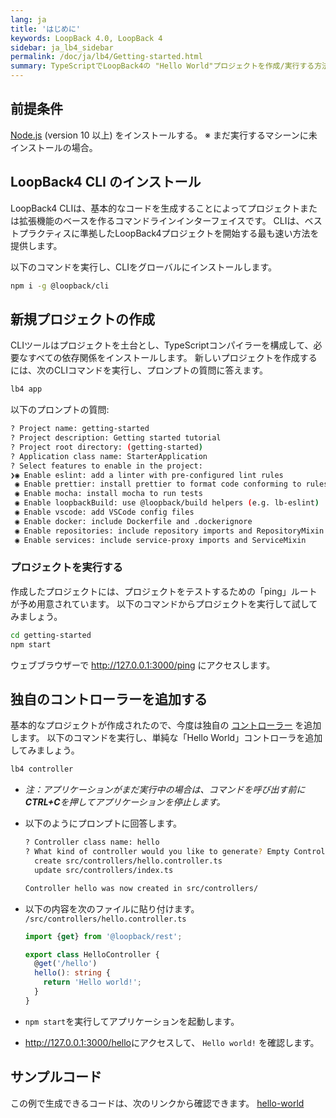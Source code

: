 ```yaml
---
lang: ja
title: 'はじめに'
keywords: LoopBack 4.0, LoopBack 4
sidebar: ja_lb4_sidebar
permalink: /doc/ja/lb4/Getting-started.html
summary: TypeScriptでLoopBack4の "Hello World"プロジェクトを作成/実行する方法を説明。
---
```


## 前提条件

[Node.js](https://nodejs.org/en/download/) (version 10 以上) をインストールする。 ※ まだ実行するマシーンに未インストールの場合。

## LoopBack4 CLI のインストール

LoopBack4 CLIは、基本的なコードを生成することによってプロジェクトまたは拡張機能のベースを作るコマンドラインインターフェイスです。 CLIは、ベストプラクティスに準拠したLoopBack4プロジェクトを開始する最も速い方法を提供します。

以下のコマンドを実行し、CLIをグローバルにインストールします。

```sh
npm i -g @loopback/cli
```

## 新規プロジェクトの作成

CLIツールはプロジェクトを土台とし、TypeScriptコンパイラーを構成して、必要なすべての依存関係をインストールします。 新しいプロジェクトを作成するには、次のCLIコマンドを実行し、プロンプトの質問に答えます。

```sh
lb4 app
```

以下のプロンプトの質問:

```sh
? Project name: getting-started
? Project description: Getting started tutorial
? Project root directory: (getting-started)
? Application class name: StarterApplication
? Select features to enable in the project:
❯◉ Enable eslint: add a linter with pre-configured lint rules
 ◉ Enable prettier: install prettier to format code conforming to rules
 ◉ Enable mocha: install mocha to run tests
 ◉ Enable loopbackBuild: use @loopback/build helpers (e.g. lb-eslint)
 ◉ Enable vscode: add VSCode config files
 ◉ Enable docker: include Dockerfile and .dockerignore
 ◉ Enable repositories: include repository imports and RepositoryMixin
 ◉ Enable services: include service-proxy imports and ServiceMixin
```

### プロジェクトを実行する

作成したプロジェクトには、プロジェクトをテストするための「ping」ルートが予め用意されています。 以下のコマンドからプロジェクトを実行して試してみましょう。

```sh
cd getting-started
npm start
```

ウェブブラウザーで <http://127.0.0.1:3000/ping> にアクセスします。

## 独自のコントローラーを追加する

基本的なプロジェクトが作成されたので、今度は独自の [コントローラー](Controllers.md) を追加します。 以下のコマンドを実行し、単純な「Hello World」コントローラを追加してみましょう。

```sh
lb4 controller
```

- _注：アプリケーションがまだ実行中の場合は、コマンドを呼び出す前に**CTRL+C**を押してアプリケーションを停止します。_

- 以下のようにプロンプトに回答します。

  ```sh
  ? Controller class name: hello
  ? What kind of controller would you like to generate? Empty Controller
    create src/controllers/hello.controller.ts
    update src/controllers/index.ts

  Controller hello was now created in src/controllers/
  ```

- 以下の内容を次のファイルに貼り付けます。
  `/src/controllers/hello.controller.ts`

  ```ts
  import {get} from '@loopback/rest';

  export class HelloController {
    @get('/hello')
    hello(): string {
      return 'Hello world!';
    }
  }
  ```

- `npm start`を実行してアプリケーションを起動します。

- <http://127.0.0.1:3000/hello>にアクセスして、 `Hello world!` を確認します。

## サンプルコード

この例で生成できるコードは、次のリンクから確認できます。
[hello-world](https://github.com/strongloop/loopback-next/tree/master/examples/hello-world)
